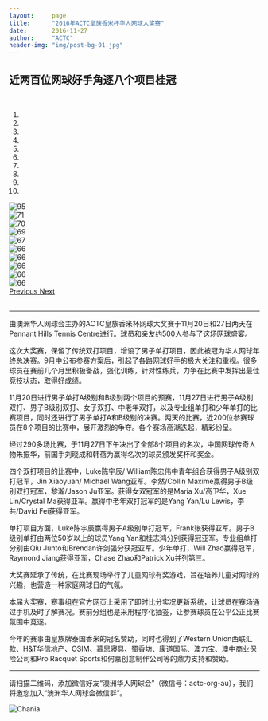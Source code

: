 ```yaml
---
layout:     page
title:      "2016年ACTC皇族香米杯华人网球大奖赛"
date:       2016-11-27
author:     "ACTC"
header-img: "img/post-bg-01.jpg"
---
```


<h2>近两百位网球好手角逐八个项目桂冠</h2>

<br>
<div class="row text-center">
  <div class="col-xs-12 col-sm-12 col-md-10 col-md-offset-1 col-lg-10 col-lg-offset-1">
    <div id="carousel-example-generic" class="carousel slide" data-ride="carousel">
      <ol class="carousel-indicators">
        <li data-target="#carousel-example-generic" data-slide-to="0" class="active"></li>
        <li data-target="#carousel-example-generic" data-slide-to="1"></li>
        <li data-target="#carousel-example-generic" data-slide-to="2"></li>
        <li data-target="#carousel-example-generic" data-slide-to="3"></li>
        <li data-target="#carousel-example-generic" data-slide-to="4"></li>
        <li data-target="#carousel-example-generic" data-slide-to="5"></li>
        <li data-target="#carousel-example-generic" data-slide-to="6"></li>
        <li data-target="#carousel-example-generic" data-slide-to="7"></li>
        <li data-target="#carousel-example-generic" data-slide-to="8"></li>
        <li data-target="#carousel-example-generic" data-slide-to="9"></li>
      </ol>
      <div class="carousel-inner" role="listbox">
        <div class="item active">
          <img src="https://c8.staticflickr.com/6/5701/31175517591_1f6916c3d9_h.jpg" alt="95">
          <div class="carousel-caption">
          </div>
        </div>
        <div class="item">
          <img src="https://c1.staticflickr.com/6/5614/30468465704_e44ae0872d_h.jpg" alt="71">
          <div class="carousel-caption">
          </div>
        </div>
        <div class="item">
          <img src="https://c4.staticflickr.com/6/5697/31175516971_23148c8a50_h.jpg" alt="70">
          <div class="carousel-caption">
          </div>
        </div>
        <div class="item">
          <img src="https://c1.staticflickr.com/6/5746/30468465104_86079ab706_h.jpg" alt="69">
          <div class="carousel-caption">
          </div>
        </div>
        <div class="item">
          <img src="https://c4.staticflickr.com/6/5568/30482575083_f7aa023619_h.jpg" alt="67">
          <div class="carousel-caption">
          </div>
        </div>
        <div class="item">
          <img src="https://c4.staticflickr.com/6/5696/31290494595_7d513ba19e_h.jpg" alt="66">
          <div class="carousel-caption">
          </div>
        </div>
        <div class="item">
          <img src="https://c4.staticflickr.com/6/5633/31175516931_1bac7f1b87_h.jpg" alt="66">
          <div class="carousel-caption">
          </div>
        </div>
        <div class="item">
          <img src="https://c6.staticflickr.com/6/5461/31175516261_3b0b69d1a7_h.jpg" alt="66">
          <div class="carousel-caption">
          </div>
        </div>
        <div class="item">
          <img src="https://c6.staticflickr.com/6/5549/31175516501_2d059a5ed9_h.jpg" alt="66">
          <div class="carousel-caption">
          </div>
        </div>
        <div class="item">
          <img src="https://c2.staticflickr.com/6/5528/31175518601_bedbdfef07_h.jpg" alt="66">
          <div class="carousel-caption">
          </div>
        </div>
      </div>
      <a class="left carousel-control" href="#carousel-example-generic" role="button" data-slide="prev">
        <span class="glyphicon glyphicon-chevron-left" aria-hidden="true"></span>
        <span class="sr-only">Previous</span>
      </a>
      <a class="right carousel-control" href="#carousel-example-generic" role="button" data-slide="next">
        <span class="glyphicon glyphicon-chevron-right" aria-hidden="true"></span>
        <span class="sr-only">Next</span>
      </a>
    </div>
  </div>
</div>

<br>
<hr>

<p>由澳洲华人网球会主办的ACTC皇族香米杯网球大奖赛于11月20日和27日两天在Pennant Hills Tennis Centre进行。球员和亲友约500人参与了这场网球盛宴。</p>

<p>这次大奖赛，保留了传统双打项目，增设了男子单打项目，因此被冠为华人网球年终总决赛。9月中公布参赛方案后，引起了各路网球好手的极大关注和重视。很多球员在赛前几个月里积极备战，强化训练，针对性练兵，力争在比赛中发挥出最佳竞技状态，取得好成绩。</p>

<p>11月20日进行男子单打A级别和B级别两个项目的预赛，11月27日进行男子A级别双打、男子B级别双打、女子双打、中老年双打，以及专业组单打和少年单打的比赛项目，同时还进行了男子单打A和B级别的决赛。两天的比赛，近200位参赛球员在8个项目的比赛中，展开激烈的争夺。各个赛场高潮迭起，精彩纷呈。</p>

<p>经过290多场比赛，于11月27日下午决出了全部8个项目的名次，中国网球传奇人物朱振华，前国手刘晓成和韩蓓为赢得名次的球员颁发奖杯和奖金。</p>

<p>四个双打项目的比赛中，Luke陈宇辰/ William陈忠伟中青年组合获得男子A级别双打冠军，Jin Xiaoyuan/ Michael Wang亚军。李然/Collin Maxime赢得男子B级别双打冠军，黎瀚/Jason Ju亚军。获得女双冠军的是Maria Xu/高卫华，Xue Lin/Crystal Ma获得亚军。赢得中老年双打冠军的是Yang Yan/Lu Lewis，李共/David Fei获得亚军。</p>

<p>单打项目方面，Luke陈宇辰赢得男子A级别单打冠军，Frank张获得亚军。男子B级别单打由两位50岁以上的球员Yang Yan和桂志鸿分别获得冠亚军。专业组单打分别由Qiu Junto和Brendan许剑强分获冠亚军。少年单打，Will Zhao赢得冠军，Raymond Jiang获得亚军，Chase Zhao和Patrick Xu并列第三。</p>

<p>大奖赛延承了传统，在比赛现场举行了儿童网球有奖游戏，旨在培养儿童对网球的兴趣，也营造一种家庭网球日的气氛。</p>

<p>本届大奖赛，赛事组在官方网页上采用了即时比分实况更新系统，让球员在赛场通过手机及时了解赛况。赛前分组也是采用程序化抽签，让参赛球员在公平公正比赛氛围中竞逐。</p>

<p>今年的赛事由皇族牌泰国香米的冠名赞助，同时也得到了Western Union西联汇款、H&T华信地产、OSIM、慕思寝具、蜀香坊、康道国际、澳力宝、澳中商业保险公司和Pro Racquet Sports和何嘉创意制作公司等的鼎力支持和赞助。</p>
<hr>

<p>请扫描二维码，添加微信好友“澳洲华人网球会”（微信号：actc-org-au），我们将邀您加入“澳洲华人网球会微信群”。</p>
<div class="row">
  <div class="col-xs-offset-1 col-xs-10 col-sm-offset-2 col-sm-8 col-md-offset-2 col-md-8 col-lg-offset-2 col-lg-8">
    <img class="img-responsive" src="https://c5.staticflickr.com/9/8179/28251007604_30faf539bc_z.jpg" alt="Chania" />
  </div>
</div>
